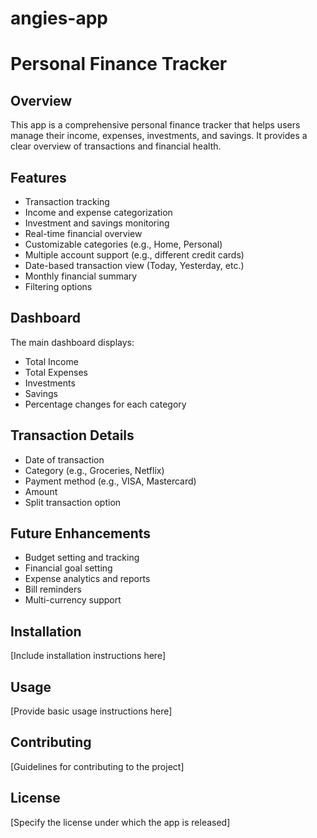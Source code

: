 # angies-app

# Personal Finance Tracker

## Overview
This app is a comprehensive personal finance tracker that helps users manage their income, expenses, investments, and savings. It provides a clear overview of transactions and financial health.

## Features
- Transaction tracking
- Income and expense categorization
- Investment and savings monitoring
- Real-time financial overview
- Customizable categories (e.g., Home, Personal)
- Multiple account support (e.g., different credit cards)
- Date-based transaction view (Today, Yesterday, etc.)
- Monthly financial summary
- Filtering options

## Dashboard
The main dashboard displays:
- Total Income
- Total Expenses
- Investments
- Savings
- Percentage changes for each category

## Transaction Details
- Date of transaction
- Category (e.g., Groceries, Netflix)
- Payment method (e.g., VISA, Mastercard)
- Amount
- Split transaction option

## Future Enhancements
- Budget setting and tracking
- Financial goal setting
- Expense analytics and reports
- Bill reminders
- Multi-currency support

## Installation
[Include installation instructions here]

## Usage
[Provide basic usage instructions here]

## Contributing
[Guidelines for contributing to the project]

## License
[Specify the license under which the app is released]
